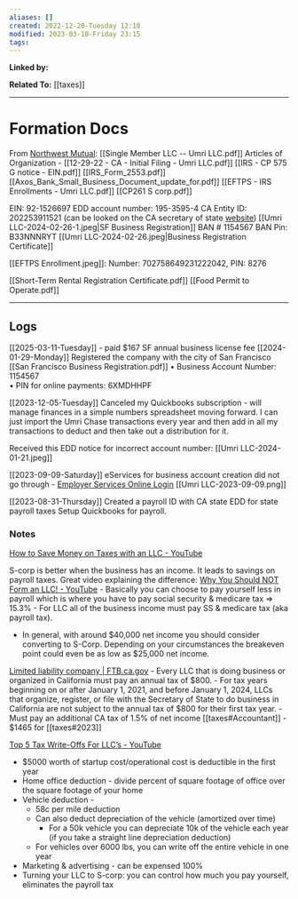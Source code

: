 ```yaml
---
aliases: []
created: 2022-12-20-Tuesday 12:18
modified: 2023-03-10-Friday 23:15
tags: 
---
```

**Linked by:**

**Related To:**
[[taxes]]

---

# Formation Docs

From [Northwest Mutual](https://www.northwestregisteredagent.com/login):
[[Single Member LLC -- Umri LLC.pdf]]
Articles of Organization - [[12-29-22 - CA - Initial Filing - Umri LLC.pdf]]
[[IRS - CP 575 G notice - EIN.pdf]]
[[IRS_Form_2553.pdf]]
[[Axos_Bank_Small_Business_Document_update_for.pdf]]
[[EFTPS - IRS Enrollments - Umri LLC.pdf]]
[[CP261 S corp.pdf]]

EIN: 92-1526697
EDD account number: 195-3595-4
CA Entity ID: 202253911521 (can be looked on the CA secretary of state [website](https://bizfileonline.sos.ca.gov/search/business))
[[Umri LLC-2024-02-26-1.jpeg|SF Business Registration]]
BAN # 1154567
BAN Pin: B33NNNRYT
[[Umri LLC-2024-02-26.jpeg|Business Registration Certificate]]

[[EFTPS Enrollment.jpeg]]: Number: 702758649231222042, PIN: 8276

[[Short-Term Rental Registration Certificate.pdf]]
[[Food Permit to Operate.pdf]]

---

## Logs

[[2025-03-11-Tuesday]] - paid $167 SF annual business license fee 
[[2024-01-29-Monday]]
Registered the company with the city of San Francisco
[[San Francisco Business Registration.pdf]]
• Business Account Number: 1154567  
• PIN for online payments: 6XMDHHPF

[[2023-12-05-Tuesday]] Canceled my Quickbooks subscription - will manage finances in a simple numbers spreadsheet moving forward. I can just import the Umri Chase transactions every year and then add in all my transactions to deduct and then take out a distribution for it.

Received this EDD notice for incorrect account number: [[Umri LLC-2024-01-21.jpeg]]

[[2023-09-09-Saturday]]
eServices for business account creation did not go through - [Employer Services Online Login](https://eddservices.edd.ca.gov/tap/secure/eservices/_/)
[[Umri LLC-2023-09-09.png]]

[[2023-08-31-Thursday]]
Created a payroll ID with CA state EDD for state payroll taxes
Setup Quickbooks for payroll. 
### Notes
[How to Save Money on Taxes with an LLC - YouTube](https://www.youtube.com/watch?v=8PmF4u33W3I)

S-corp is better when the business has an income. It leads to savings on payroll taxes. Great video explaining the difference: [Why You Should NOT Form an LLC! - YouTube](https://www.youtube.com/watch?v=LUpyc89bgBU)
	- Basically you can choose to pay yourself less in payroll which is where you have to pay social security & medicare tax => 15.3%
	- For LLC all of the business income must pay SS & medicare tax (aka payroll tax).
- In general, with around $40,000 net income you should consider converting to S-Corp. Depending on your circumstances the breakeven point could even be as low as $25,000 net income.

[Limited liability company | FTB.ca.gov](https://www.ftb.ca.gov/file/business/types/limited-liability-company/index.html)
		- Every LLC that is doing business or organized in California must pay an annual tax of $800.
		- For tax years beginning on or after January 1, 2021, and before January 1, 2024, LLCs that organize, register, or file with the Secretary of State to do business in California are not subject to the annual tax of $800 for their first tax year.
		- Must pay an additional CA tax of 1.5% of net income [[taxes#Accountant]] - $1465 for [[taxes#2023]]

[Top 5 Tax Write-Offs For LLC’s - YouTube](https://www.youtube.com/watch?v=1kpUjfabW9k)

- $5000 worth of startup cost/operational cost is deductible in the first year
- Home office deduction - divide percent of square footage of office over the square footage of your home
- Vehicle deduction -
	- 58c per mile deduction
	- Can also deduct depreciation of the vehicle (amortized over time)
		- For a 50k vehicle you can depreciate 10k of the vehicle each year (if you take a straight line depreciation deduction)
	- For vehicles over 6000 lbs, you can write off the entire vehicle in one year
- Marketing & advertising - can be expensed 100%
- Turning your LLC to S-corp: you can control how much you pay yourself, eliminates the payroll tax
